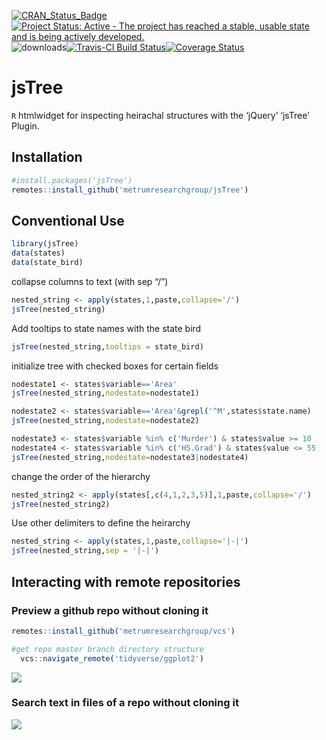 
<!-- README.md is generated from README.Rmd. Please edit that file -->

[![CRAN\_Status\_Badge](https://www.r-pkg.org/badges/version/jsTree)](https://cran.r-project.org/package=jsTree)
[![Project Status: Active - The project has reached a stable, usable
state and is being actively
developed.](http://www.repostatus.org/badges/0.1.0/active.svg)](http://www.repostatus.org/#active)
![downloads](http://cranlogs.r-pkg.org/badges/jsTree)[![Travis-CI Build
Status](https://travis-ci.org/metrumresearchgroup/jsTree.svg?branch=master)](https://travis-ci.org/metrumresearchgroup/jsTree)[![Coverage
Status](https://img.shields.io/codecov/c/github/metrumresearchgroup/jsTree/master.svg)](https://codecov.io/github/metrumresearchgroup/jsTree?branch=master)

# jsTree

`R` htmlwidget for inspecting heirachal structures with the ‘jQuery’
‘jsTree’ Plugin.

## Installation

``` r
#install.packages('jsTree')
remotes::install_github('metrumresearchgroup/jsTree')
```

## Conventional Use

``` r
library(jsTree)
data(states)
data(state_bird)
```

collapse columns to text (with sep “/”)

``` r
nested_string <- apply(states,1,paste,collapse='/')
jsTree(nested_string)
```

Add tooltips to state names with the state bird

``` r
jsTree(nested_string,tooltips = state_bird)
```

initialize tree with checked boxes for certain fields

``` r
nodestate1 <- states$variable=='Area'
jsTree(nested_string,nodestate=nodestate1)
```

``` r
nodestate2 <- states$variable=='Area'&grepl('^M',states$state.name)
jsTree(nested_string,nodestate=nodestate2)
```

``` r
nodestate3 <- states$variable %in% c('Murder') & states$value >= 10
nodestate4 <- states$variable %in% c('HS.Grad') & states$value <= 55
jsTree(nested_string,nodestate=nodestate3|nodestate4)
```

change the order of the hierarchy

``` r
nested_string2 <- apply(states[,c(4,1,2,3,5)],1,paste,collapse='/')
jsTree(nested_string2)
```

Use other delimiters to define the heirarchy

``` r
nested_string <- apply(states,1,paste,collapse='|-|')
jsTree(nested_string,sep = '|-|')
```

## Interacting with remote repositories

### Preview a github repo without cloning it

``` r
remotes::install_github('metrumresearchgroup/vcs')

#get repo master branch directory structure
  vcs::navigate_remote('tidyverse/ggplot2')
```

![](https://github.com/yonicd/jsTree/blob/master/Miscellaneous/preview_gh_example.gif?raw=true)

### Search text in files of a repo without cloning it

![](https://github.com/yonicd/jsTree/blob/master/Miscellaneous/jstree_vcs_grepr.gif?raw=true)
